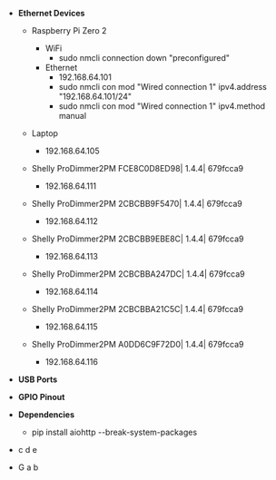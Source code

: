 
* **Ethernet Devices**
    * Raspberry Pi Zero 2
        * WiFi
            * sudo nmcli connection down "preconfigured"
        * Ethernet
            * 192.168.64.101
            * sudo nmcli con mod "Wired connection 1" ipv4.address "192.168.64.101/24"
            * sudo nmcli con mod "Wired connection 1" ipv4.method manual

    * Laptop
        * 192.168.64.105
    * Shelly ProDimmer2PM FCE8C0D8ED98| 1.4.4| 679fcca9
        * 192.168.64.111
    * Shelly ProDimmer2PM 2CBCBB9F5470| 1.4.4| 679fcca9
        * 192.168.64.112
    * Shelly ProDimmer2PM 2CBCBB9EBE8C| 1.4.4| 679fcca9
        * 192.168.64.113
    * Shelly ProDimmer2PM 2CBCBBA247DC| 1.4.4| 679fcca9
        * 192.168.64.114
    * Shelly ProDimmer2PM 2CBCBBA21C5C| 1.4.4| 679fcca9
        * 192.168.64.115
    * Shelly ProDimmer2PM A0DD6C9F72D0| 1.4.4| 679fcca9
        * 192.168.64.116
* **USB Ports**
* **GPIO Pinout**
* **Dependencies**
    * pip install aiohttp --break-system-packages

*   c   d   e
*   G   a   b